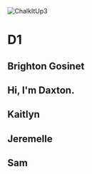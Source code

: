 ![ChalkItUp3](https://github.com/user-attachments/assets/9865eee0-8f74-4a12-b435-fc353ba4b18d)
# D1 
## Brighton Gosinet
## Hi, I'm Daxton.
## Kaitlyn
## Jeremelle 
## Sam
